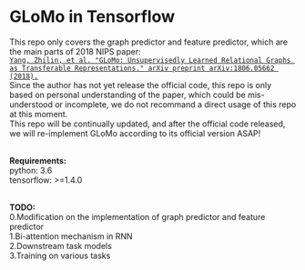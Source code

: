 # GLoMo in Tensorflow

This repo only covers the graph predictor and feature predictor, which are the main parts of 2018 NIPS paper:
<br>[`Yang, Zhilin, et al. "GLoMo: Unsupervisedly Learned Relational Graphs as Transferable Representations." arXiv preprint arXiv:1806.05662 (2018).`](https://arxiv.org/abs/1806.05662)
<br> Since the author has not yet release the official code, this repo is only based on personal understanding of the paper, which could  be mis-understood or incomplete, we do not recommand a direct usage of this repo at this moment.
<br> This repo will be continually updated, and after the official code released, we will re-implement GLoMo according to its official version ASAP!

<br>**Requirements:**
<br>  python: 3.6
<br>  tensorflow: >=1.4.0

<br>**TODO:**
<br>  0.Modification on the implementation of graph predictor and feature predictor
<br>  1.Bi-attention mechanism in RNN
<br>  2.Downstream task models
<br>  3.Training on various tasks
